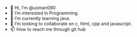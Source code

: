 - 👋 Hi, I’m @usman080
- 👀 I’m interested in Programming.
- 🌱 I’m currently learning java.
- 💞️ I’m looking to collaborate on c, html, cpp and javascript.
- 📫 How to reach me  through git hub

<!---
usman080/usman080 is a ✨ special ✨ repository because its `README.md` (this file) appears on your GitHub profile.
You can click the Preview link to take a look at your changes.
--->

